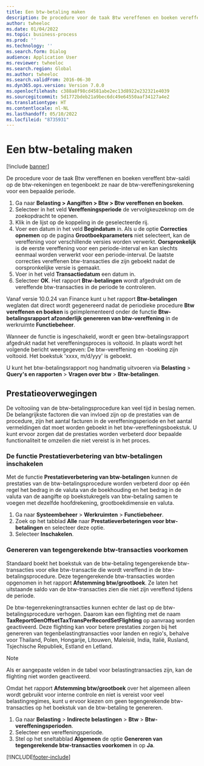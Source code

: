 ```yaml
---
title: Een btw-betaling maken
description: De procedure voor de taak Btw vereffenen en boeken vereffent btw-saldi op de btw-rekeningen en tegenboekt ze naar de btw-vereffeningsrekening voor een bepaalde periode.
author: twheeloc
ms.date: 01/04/2022
ms.topic: business-process
ms.prod: ''
ms.technology: ''
ms.search.form: Dialog
audience: Application User
ms.reviewer: twheeloc
ms.search.region: Global
ms.author: twheeloc
ms.search.validFrom: 2016-06-30
ms.dyn365.ops.version: Version 7.0.0
ms.openlocfilehash: c388a8f98cd4581abe2ec13d8922e232321e4039
ms.sourcegitcommit: 5d1772bdeb21a9bec6dc49e64550aaf34127a4e2
ms.translationtype: HT
ms.contentlocale: nl-NL
ms.lasthandoff: 05/10/2022
ms.locfileid: "8735931"
---
```

# <a name="create-a-sales-tax-payment"></a>Een btw-betaling maken

[!include [banner](../../includes/banner.md)]

De procedure voor de taak Btw vereffenen en boeken vereffent btw-saldi op de btw-rekeningen en tegenboekt ze naar de btw-vereffeningsrekening voor een bepaalde periode.

1. Ga naar **Belasting > Aangiften > Btw > Btw vereffenen en boeken**.
2. Selecteer in het veld **Vereffeningsperiode** de vervolgkeuzeknop om de zoekopdracht te openen.
3. Klik in de lijst op de koppeling in de geselecteerde rij.
4. Voer een datum in het veld **Begindatum** in. Als u de optie **Correcties opnemen** op de pagina **Grootboekparameters** niet selecteert, kan de vereffening voor verschillende versies worden verwerkt. **Oorspronkelijk** is de eerste vereffening voor een periode-interval en kan slechts eenmaal worden verwerkt voor een periode-interval. De laatste correcties vereffenen btw-transacties die zijn geboekt nadat de oorspronkelijke versie is gemaakt.
5. Voer in het veld **Transactiedatum** een datum in.
6. Selecteer **OK**. Het rapport **Btw-betalingen** wordt afgedrukt om de vereffende btw-transacties in de periode te controleren.

Vanaf versie 10.0.24 van Finance kunt u het rapport **Btw-betalingen** weglaten dat direct wordt gegenereerd nadat de periodieke procedure **Btw vereffenen en boeken** is geïmplementeerd onder de functie **Btw-betalingsrapport afzonderlijk genereren van btw-vereffening** in de werkruimte **Functiebeheer**.

Wanneer de functie is ingeschakeld, wordt er geen btw-betalingsrapport afgedrukt nadat het vereffeningsproces is voltooid. In plaats wordt het volgende bericht weergegeven: De btw-vereffening en -boeking zijn voltooid. Het boekstuk 'xxxx, m/d/yyy' is geboekt.

U kunt het btw-betalingsrapport nog handmatig uitvoeren via **Belasting** > **Query's en rapporten** > **Vragen over btw** > **Btw-betalingen**.

## <a name="performance-consideration"></a>Prestatieoverwegingen

De voltooiing van de btw-betalingsprocedure kan veel tijd in beslag nemen. De belangrijkste factoren die van invloed zijn op de prestaties van de procedure, zijn het aantal facturen in de vereffeningsperiode en het aantal vermeldingen dat moet worden geboekt in het btw-vereffeningsboekstuk. U kunt ervoor zorgen dat de prestaties worden verbeterd door bepaalde functionaliteit te omzeilen die niet vereist is in het proces.

### <a name="enable-the-sales-tax-payment-performance-improvement-feature"></a>De functie Prestatieverbetering van btw-betalingen inschakelen

Met de functie **Prestatieverbetering van btw-betalingen** kunnen de prestaties van de btw-betalingsprocedure worden verbeterd door op één regel het bedrag in de valuta van de boekhouding en het bedrag in de valuta van de aangifte op boekstukregels van btw-betaling samen te voegen met dezelfde hoofdrekening, grootboekdimensie en valuta.

1. Ga naar **Systeembeheer** \> **Werkruimten** \> **Functiebeheer**.
2. Zoek op het tabblad **Alle** naar **Prestatieverbeteringen voor btw-betalingen** en selecteer deze optie.
3. Selecteer **Inschakelen**.

### <a name="prevent-generation-of-offset-tax-transactions"></a>Genereren van tegengerekende btw-transacties voorkomen

Standaard boekt het boekstuk van de btw-betaling tegengerekende btw-transacties voor elke btw-transactie die wordt vereffend in de btw-betalingsprocedure. Deze tegengerekende btw-transacties worden opgenomen in het rapport **Afstemming btw/grootboek**. Ze laten het uitstaande saldo van de btw-transacties zien die niet zijn vereffend tijdens de periode.

De btw-tegenrekeningtransacties kunnen echter de last op de btw-betalingsprocedure verhogen. Daarom kan een flighting met de naam **TaxReportGenOffsetTaxTransPerRecordSetFlighting** op aanvraag worden geactiveerd. Deze flighting kan voor betere prestaties zorgen bij het genereren van tegenbelastingtransacties voor landen en regio's, behalve voor Thailand, Polen, Hongarije, Litouwen, Maleisië, India, Italië, Rusland, Tsjechische Republiek, Estland en Letland.

> [!NOTE]
> Als er aangepaste velden in de tabel voor belastingtransacties zijn, kan de flighting niet worden geactiveerd.

Omdat het rapport **Afstemming btw/grootboek** over het algemeen alleen wordt gebruikt voor interne controle en niet is vereist voor veel belastingregimes, kunt u ervoor kiezen om geen tegengerekende btw-transacties op het boekstuk van de btw-betaling te genereren.

1. Ga naar **Belasting** \> **Indirecte belastingen** \> **Btw** \> **Btw-vereffeningsperioden**.
2. Selecteer een vereffeningsperiode.
3. Stel op het sneltabblad **Algemeen** de optie **Genereren van tegengerekende btw-transacties voorkomen** in op **Ja**.

[!INCLUDE[footer-include](../../../includes/footer-banner.md)]
